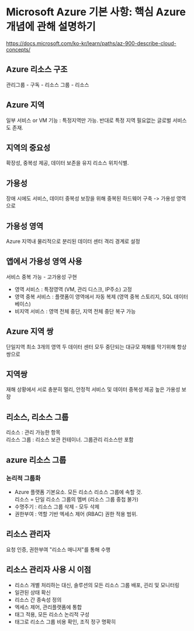 # Microsoft Azure 기본 사항: 핵심 Azure 개념에 관해 설명하기

https://docs.microsoft.com/ko-kr/learn/paths/az-900-describe-cloud-concepts/

## Azure 리소스 구조
관리그룹 - 구독 - 리소스 그룹 - 리소스

## Azure 지역
일부 서비스 or VM 기능 : 특정지역만 가능.
반대로 특정 지역 필요없는 글로벌 서비스도 존재.

## 지역의 중요성

확장성, 중복성 제공, 데이터 보존을 유지
리소스 위치식별.

## 가용성
장애 시에도 서비스, 데이터 중복성 보장을 위해
중복된 하드웨어 구축 -> 가용성 영역으로

## 가용성 영역
Azure 지역내 물리적으로 분리된 데이터 센터
격리 경계로 설정

## 앱에서 가용성 영역 사용
서비스 중복 가능 - 고가용성 구현

- 영역 서비스 : 특정영역 (VM, 관리 디스크, IP주소) 고정
- 영역 중복 서비스 : 플랫폼이 영역에서 자동 복제 (영역 중복 스토리지, SQL 데이터 베이스)
- 비지역 서비스 : 영역 전체 중단, 지역 전체 중단 복구 가능

## Azure 지역 쌍
단일지역 최소 3개의 영역
두 데이터 센터 모두 중단되는 대규모 재해를 막기위해 항상 쌍으로

## 지역쌍
재해 상황에서 서로 충분히 멀리, 안정적 서비스 및 데이터 중복성 제공
높은 가용성 보장

## 리소스, 리소스 그룹
리소스 :  관리 가능한 항목  
리소스 그룹 : 리소스 보관 컨테이너. 그룹관리 리소스만 포함

## azure 리소스 그룹
### 논리적 그룹화
- Azure 플랫폼 기본요소. 모든 리소스 리소스 그룹에 속할 것.  
리소스 = 단일 리소스 그룹의 멤버 (리소스 그룹 중첩 불가)
- 수명주기 :  리소스 그룹 삭제 - 모두 삭제
-  권한부여 : 역할 기반 엑세스 제어 (RBAC) 권한 적용 범위.

## 리소스 관리자
요청 인증, 권한부여
"리소스 매니저"를 통해 수행

## 리소스 관리자 사용 시 이점
- 리소스 개별 처리하는 대신, 솔루션의 모든 리소스 그룹 배포, 괸리 및 모니터링
- 일관된 상태 확신
- 리소스 간 종속성 정의
- 엑세스 제어, 관리플랫폼에 통합
- 태그 적용, 모든 리소스 논리적 구성
- 태그로 리소스 그룹 비용 확인, 조직 정구 명확히
